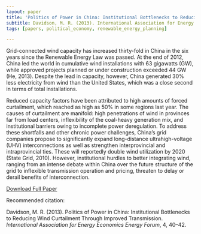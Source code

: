```yaml
---
layout: paper
title: 'Politics of Power in China: Institutional Bottlenecks to Reducing Wind Curtailment Through Improved Transmission'
subtitle: Davidson, M. R. (2013). International Association for Energy Economics (IAEE) Energy Forum.
tags: [papers, political_economy, renewable_energy_planning]

---
```


Grid-connected wind capacity has increased thirty-fold in China in the six years since the Renewable Energy Law was passed. At the end of 2012, China led the world in cumulative wind installations with 63 gigawatts (GW), while approved projects planned or under construction exceeded 44 GW (He, 2013). Despite the lead in capacity, however, China generated 30% less electricity from wind than the United States, which was a close second in terms of total installations.

Reduced capacity factors have been attributed to high amounts of forced curtailment, which reached as high as 50% in some regions last year. The causes of curtailment are manifold: high penetrations of wind in provinces far from load centers, inflexibility of the coal-heavy generation mix, and institutional barriers owing to incomplete power deregulation. To address these shortfalls and other chronic power challenges, China’s grid companies propose to significantly expand long-distance ultrahigh-voltage (UHV) interconnections as well as strengthen interprovincial and intraprovincial ties. These will reportedly double wind utilization by 2020 (State Grid, 2010). However, institutional hurdles to better integrating wind, ranging from an intense debate within China over the future structure of the grid to inflexible transmission operation and pricing, threaten to delay or derail benefits of interconnection.


[Download Full Paper](https://www.iaee.org/en/publications/newsletterdl.aspx?id=216)

Recommended citation:

Davidson, M. R. (2013). Politics of Power in China: Institutional Bottlenecks to Reducing Wind Curtailment Through Improved Transmission. _International Association for Energy Economics Energy Forum_, 4, 40–42.
